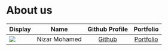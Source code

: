 # About us

Display | Name | Github Profile | Portfolio 
--------|:----:|:--------------:|:---------:
![](https://via.placeholder.com/100.png?text=Photo) | Nizar Mohamed | [Github](https://github.com/NizarMohd) | [Portfolio](docs/team/NizarMohd.md)

